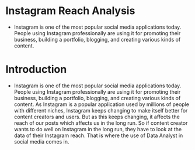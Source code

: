 # Instagram Reach Analysis
- Instagram is one of the most popular social media applications today. People using Instagram professionally are using it for promoting their business, building a portfolio, blogging, and creating various kinds of content. 

# Introduction
- Instagram is one of the most popular social media applications today. People using Instagram professionally are using it for promoting their business, building a portfolio, blogging, and creating various kinds of content. As Instagram is a popular application used by millions of people with different niches, Instagram keeps changing to make itself better for content creators and users. But as this keeps changing, it affects the reach of our posts which affects us in the long run. So if content creator wants to do well on Instagram in the long run, they have to look at the data of their Instagram reach. That is where the use of Data Analyst in social media comes in.
